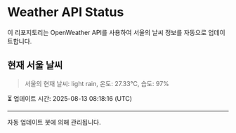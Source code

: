 
# Weather API Status

이 리포지토리는 OpenWeather API를 사용하여 서울의 날씨 정보를 자동으로 업데이트합니다.

## 현재 서울 날씨
> 서울의 현재 날씨: light rain, 온도: 27.33°C, 습도: 97%

⏳ 업데이트 시간: 2025-08-13 08:18:16 (UTC)

---
자동 업데이트 봇에 의해 관리됩니다.
